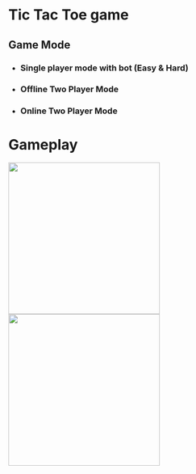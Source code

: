 
# Tic Tac Toe game

## Game  Mode

* ### Single player mode with bot (Easy & Hard)

* ### Offline Two Player Mode

* ### Online Two Player Mode

#

# Gameplay 

 <img src="https://github.com/zwethu/tic_tac_toe/blob/master/photos/Screenshot_1668787866.png" width="300"> 

 <img src="https://github.com/zwethu/tic_tac_toe/blob/master/photos/Screenshot_1668787820.png" width="300"> 